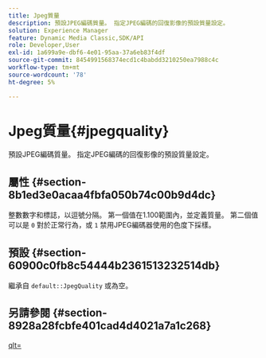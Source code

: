 ```yaml
---
title: Jpeg質量
description: 預設JPEG編碼質量。 指定JPEG編碼的回復影像的預設質量設定。
solution: Experience Manager
feature: Dynamic Media Classic,SDK/API
role: Developer,User
exl-id: 1a699a9e-dbf6-4e01-95aa-37a6eb83f4df
source-git-commit: 8454991568374ecd1c4babdd3210250ea7988c4c
workflow-type: tm+mt
source-wordcount: '78'
ht-degree: 5%

---
```


# Jpeg質量{#jpegquality}

預設JPEG編碼質量。 指定JPEG編碼的回復影像的預設質量設定。

## 屬性 {#section-8b1ed3e0acaa4fbfa050b74c00b9d4dc}

整數數字和標誌，以逗號分隔。 第一個值在1.100範圍內，並定義質量。 第二個值可以是 `0` 對於正常行為，或 `1` 禁用JPEG編碼器使用的色度下採樣。

## 預設 {#section-60900c0fb8c54444b2361513232514db}

繼承自 `default::JpegQuality` 或為空。

## 另請參閱 {#section-8928a28fcbfe401cad4d4021a7a1c268}

[qlt=](../../../../../ir-api/http-protocol/image-rendering-api-ref/c-ir-http-protocol-ref/c-ir-http-protocol-command-reference/r-ir-qlt.md#reference-27b91c226eb241d0a14a29af3b3afdbd)
